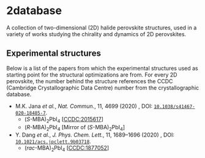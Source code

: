 # 2database

A collection of two-dimensional (2D) halide perovskite structures, used in a variety of works studying the chirality and dynamics of 2D perovskites.

## Experimental structures

Below is a list of the papers from which the experimental structures used as starting point for the structural optimizations are from. For every 2D perovskite, the number behind the structure references the CCDC (Cambridge Crystallographic Data Centre) number from the crystallographic database.

- M.K. Jana *et al.*, *Nat. Commun.*, 11, 4699 (2020) , DOI: [`10.1038/s41467-020-18485-7`](https://doi.org/10.1038/s41467-020-18485-7).
	- (<i>S</i>-MBA)<sub>2</sub>PbI<sub>4</sub> [[CCDC:2015617](https://www.ccdc.cam.ac.uk/structures/Search?Ccdcid=2015617)]
	- (<i>R</i>-MBA)<sub>2</sub>PbI<sub>4</sub> [Mirror of (<i>S</i>-MBA)<sub>2</sub>PbI<sub>4</sub>]
- Y. Dang *et al.*, *J. Phys. Chem. Lett.*, 11, 1689–1696 (2020) , DOI: [`10.1021/acs.jpclett.9b03718`](https://doi.org/10.1021/acs.jpclett.9b03718).
	- (<i>rac</i>-MBA)<sub>2</sub>PbI<sub>4</sub> [[CCDC:1877052](https://www.ccdc.cam.ac.uk/structures/Search?Ccdcid=1877052)]
